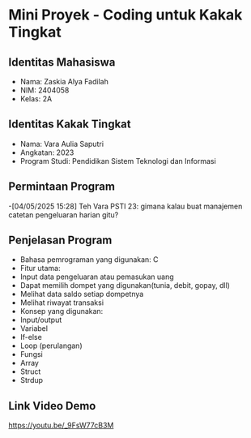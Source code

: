 # Mini Proyek - Coding untuk Kakak Tingkat
## Identitas Mahasiswa
- Nama: Zaskia Alya Fadilah
- NIM: 2404058
- Kelas: 2A
## Identitas Kakak Tingkat
- Nama: Vara Aulia Saputri
- Angkatan: 2023
- Program Studi: Pendidikan Sistem Teknologi dan Informasi
## Permintaan Program
-[04/05/2025 15:28] Teh Vara PSTI 23: gimana kalau buat manajemen catetan pengeluaran harian gitu?
## Penjelasan Program
- Bahasa pemrograman yang digunakan: C
- Fitur utama:
 - Input data pengeluaran atau pemasukan uang
 - Dapat memilih dompet yang digunakan(tunia, debit, gopay, dll)
 - Melihat data saldo setiap dompetnya
 - Melihat riwayat transaksi
- Konsep yang digunakan:
 - Input/output
 - Variabel
 - If-else
 - Loop (perulangan)
- Fungsi
- Array
- Struct
- Strdup
## Link Video Demo
https://youtu.be/_9FsW77cB3M
